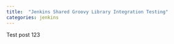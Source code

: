 ```yaml
---
title:  "Jenkins Shared Groovy Library Integration Testing"
categories: jenkins
---
```


Test post 123
